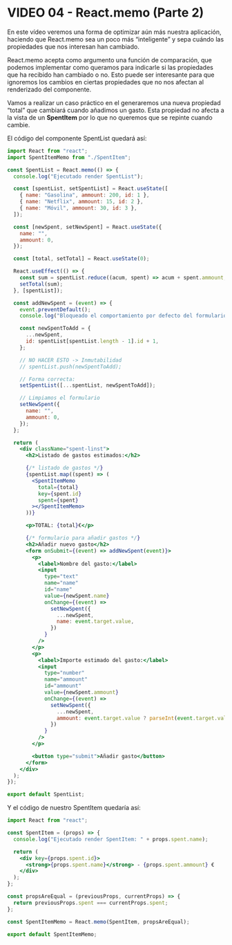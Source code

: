 # VIDEO 04 - React.memo (Parte 2)

En este vídeo veremos una forma de optimizar aún más nuestra aplicación, haciendo que React.memo sea un poco más “inteligente” y sepa cuándo las propiedades que nos interesan han cambiado.

React.memo acepta como argumento una función de comparación, que podemos implementar como queramos para indicarle si las propiedades que ha recibido han cambiado o no. Esto puede ser interesante para que ignoremos los cambios en ciertas propiedades que no nos afectan al renderizado del componente.

Vamos a realizar un caso práctico en el generaremos una nueva propiedad “total” que cambiará cuando añadimos un gasto. Esta propiedad no afecta a la vista de un **SpentItem** por lo que no queremos que se repinte cuando cambie.

El código del componente SpentList quedará así:

```jsx
import React from "react";
import SpentItemMemo from "./SpentItem";

const SpentList = React.memo(() => {
  console.log("Ejecutado render SpentList");

  const [spentList, setSpentList] = React.useState([
    { name: "Gasolina", ammount: 200, id: 1 },
    { name: "Netflix", ammount: 15, id: 2 },
    { name: "Móvil", ammount: 30, id: 3 },
  ]);

  const [newSpent, setNewSpent] = React.useState({
    name: "",
    ammount: 0,
  });

  const [total, setTotal] = React.useState(0);

  React.useEffect(() => {
    const sum = spentList.reduce((acum, spent) => acum + spent.ammount, 0);
    setTotal(sum);
  }, [spentList]);

  const addNewSpent = (event) => {
    event.preventDefault();
    console.log("Bloqueado el comportamiento por defecto del formulario");

    const newSpentToAdd = {
      ...newSpent,
      id: spentList[spentList.length - 1].id + 1,
    };

    // NO HACER ESTO -> Inmutabilidad
    // spentList.push(newSpentToAdd);

    // Forma correcta:
    setSpentList([...spentList, newSpentToAdd]);

    // Limpiamos el formulario
    setNewSpent({
      name: "",
      ammount: 0,
    });
  };

  return (
    <div className="spent-linst">
      <h2>Listado de gastos estimados:</h2>

      {/* listado de gastos */}
      {spentList.map((spent) => (
        <SpentItemMemo
          total={total}
          key={spent.id}
          spent={spent}
        ></SpentItemMemo>
      ))}

      <p>TOTAL: {total}€</p>

      {/* formulario para añadir gastos */}
      <h2>Añadir nuevo gasto</h2>
      <form onSubmit={(event) => addNewSpent(event)}>
        <p>
          <label>Nombre del gasto:</label>
          <input
            type="text"
            name="name"
            id="name"
            value={newSpent.name}
            onChange={(event) =>
              setNewSpent({
                ...newSpent,
                name: event.target.value,
              })
            }
          />
        </p>
        <p>
          <label>Importe estimado del gasto:</label>
          <input
            type="number"
            name="ammount"
            id="ammount"
            value={newSpent.ammount}
            onChange={(event) =>
              setNewSpent({
                ...newSpent,
                ammount: event.target.value ? parseInt(event.target.value) : "",
              })
            }
          />
        </p>

        <button type="submit">Añadir gasto</button>
      </form>
    </div>
  );
});

export default SpentList;
```

Y el código de nuestro SpentItem quedaría así:

```jsx
import React from "react";

const SpentItem = (props) => {
  console.log("Ejecutado render SpentItem: " + props.spent.name);

  return (
    <div key={props.spent.id}>
      <strong>{props.spent.name}</strong> - {props.spent.ammount} €
    </div>
  );
};

const propsAreEqual = (previousProps, currentProps) => {
  return previousProps.spent === currentProps.spent;
};

const SpentItemMemo = React.memo(SpentItem, propsAreEqual);

export default SpentItemMemo;
```
